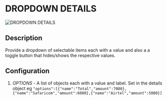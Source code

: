 
# DROPDOWN DETAILS

![DROPDOWN DETAILS](https://i.postimg.cc/0yN1S3zx/Screenshot-2024-09-20-133625.png)

## Description

Provide a dropdown of selectable items each with a value and also a a toggle button that hides/shows the respective values.  


## Configuration

1. *OPTIONS* - A list of objects each with a value and label. Set in the details object eg `"options":[{"name":"Total","amount":7000},{"name":"Safaricom","amount":6000},{"name":"Airtel","amount":5000}]`
